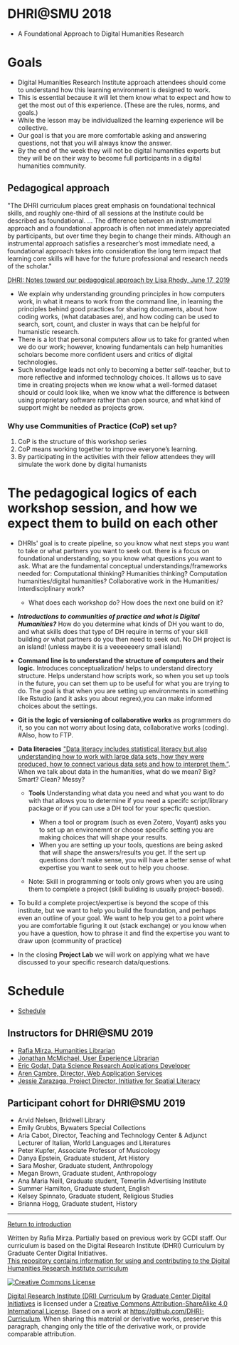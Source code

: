 
# DHRI@SMU 2018
* A Foundational Approach to Digital Humanities Research

# Goals 

* Digital Humanities Research Institute approach attendees should come to understand how this learning environment is designed to work. 
* This is essential because it will let them know what to expect and how to get the most out of this experience. (These are the rules, norms, and goals.)
* While the lesson may be individualized the learning experience will be collective. 
* Our goal is that you are more comfortable asking and answering questions, not that you will always know the answer. 
* By the end of the week they will not be digital humanities experts but they will be on their way to become full participants in a digital humanities community.

## Pedagogical approach
"The DHRI curriculum places great emphasis on foundational technical skills, and roughly one-third of all sessions at the Institute could be described as foundational. ... The difference between an instrumental approach and a foundational approach is often not immediately appreciated by participants, but over time they begin to change their minds. Although an instrumental approach satisfies a researcher’s most immediate need, a foundational approach takes into consideration the long term impact that learning core skills will have for the future professional and research needs of the scholar."

[DHRI: Notes toward our pedagogical approach by Lisa Rhody, June 17, 2019](https://www.lisarhody.com/dhri-notes-toward-our-pedagogical-approach/)

* We explain why understanding grounding principles in how computers work, in what it means to work from the command line, in learning the principles behind good practices for sharing documents, about how coding works, (what databases are), and how coding can be used to search, sort, count, and cluster in ways that can be helpful for humanistic research. 
* There is a lot that personal computers allow us to take for granted when we do our work; however, knowing fundamentals can help humanities scholars become more confident users and critics of digital technologies. 
* Such knowledge leads not only to becoming a better self-teacher, but to more reflective and informed technology choices. It allows us to save time in creating projects when we know what a well-formed dataset should or could look like, when we know what the difference is between using proprietary software rather than open source, and what kind of support might be needed as projects grow. 

### Why use Communities of Practice (CoP) set up?

1. CoP is the structure of this workshop series 
2. CoP means working together to improve everyone’s learning.
3. By participating in the activities with their fellow attendees they will simulate the work done by digital humanists


# The pedagogical logics of each workshop session, and how we expect them to build on each other 

* DHRIs' goal is to create pipeline, so you know what next steps you want to take or what partners you want to seek out. there is a focus on foundational understanding, so you know what questions you want to ask. 
What are the fundamental conceptual understandings/frameworks needed for: Computational thinking? Humanities thinking? Computation humanities/digital humanities? Collaborative work in the Humanities/ Interdisciplinary work?

    * What does each workshop do? How does the next one build on it?

* ***Introductions to communities of practice and what is Digital Humanities?*** How do you determine what kinds of DH you want to do, and what skills does that type of DH require in terms of your skill building *or* what partners do you then need to seek out. No DH project is an island! (unless maybe it is a veeeeeeery small island) 

* **Command line is to understand the structure of computers and their logic.** Introduces conceptualization/ helps to understand directory structure. Helps understand how scripts work, so when you set up tools in the future, you can set them up to be useful for what you are trying to do. The goal is that when you are setting up environments in something like Rstudio (and it asks you about regrex),you can make informed choices about the settings. 

* **Git is the logic of versioning of collaborative works** as programmers do it, so you can not worry about losing data, collaborative works (coding). #Also, how to FTP.   

* **Data literacies** ["Data literacy includes statistical literacy but also understanding how to work with large data sets, how they were produced, how to connect various data sets and how to interpret them.”](http://datajournalismhandbook.org/1.0/en/understanding_data_0.html). When we talk about data in the humanities, what do we mean? Big? Smart? Clean? Messy? 
 
    * **Tools** Understanding what data you need and what you want to do with that allows you to determine if you need a specifc script/library package or if you can use a DH tool for your specfic question. 
        *  When a tool or program (such as even Zotero, Voyant) asks you to set up an environemnt or choose specific setting you are making choices that will shape your results. 
        *  When you are setting up your tools, questions are being asked that will shape the answers/results you get. If the sert up questions don't make sense, you will have a better sense of what expertise you want to seek out to help you choose. 

    * Note: Skill in programming or tools only grows when you are using them to complete a project (skill building is usually project-based).

* To build a complete project/expertise is beyond the scope of this institute, but we want to help you build the foundation, and perhaps even an outline of your goal.  We want to help you get to a point where you are comfortable figuring it out (stack exchange) or you know when you have a question, how to phrase it and find the expertise you want to draw upon (community of practice) 

* In the closing **Project Lab** we will work on applying what we have discussed  to your specific research data/questions. 

# Schedule

 * [Schedule](https://github.com/DHRISMU/intro/blob/master/DHRIschedule.pdf)


## Instructors for DHRI@SMU 2019
* [Rafia Mirza, Humanities Librarian](http://guides.smu.edu/prf.php?account_id=142826)
* [Jonathan McMichael, User Experience Librarian](http://guides.smu.edu/prf.php?account_id=104877)
* [Eric Godat, Data Science Research Applications Developer](https://www.smu.edu/OIT/research)
* [Aren Cambre, Director, Web Application Services](https://www.smu.edu/OIT/research)
* [Jessie Zarazaga, Project Director, Initiative for Spatial Literacy](https://www.smu.edu/libraries/fondren/services/gis)

## Participant cohort for DHRI@SMU 2019
* Arvid Nelsen, Bridwell Library
* Emily Grubbs, Bywaters Special Collections 
* Aria Cabot, Director, Teaching and Technology Center & Adjunct Lecturer of Italian, World Languages and Literatures
* Peter	Kupfer, Associate Professor of Musicology
* Danya Epstein, Graduate student, Art History	
* Sara Mosher, Graduate student, Anthropology
* Megan Brown, Graduate student, Anthropology	
* Ana Maria Neill, Graduate student, Temerlin Advertising Institute	
* Summer Hamilton, Graduate student, English
* Kelsey Spinnato, Graduate student, Religious Studies
* Brianna Hogg, Graduate student, History


-----
[Return to introduction](https://github.com/SouthernMethodistUniversity/previous)

Written by Rafia Mirza.
Partially based on previous work by GCDI staff. Our curriculum is based on the Digital Research Institute (DHRI) Curriculum by Graduate Center Digital Initiatives.   
[This repository contains information for using and contributing to the Digital Humanities Research Institute curriculum](https://github.com/DHRI-Curriculum/guide) 

[![Creative Commons License](https://i.creativecommons.org/l/by-sa/4.0/88x31.png)](http://creativecommons.org/licenses/by-sa/4.0/)

[Digital Research Institute (DRI) Curriculum](http://purl.org/dc/terms/) by [Graduate Center Digital Initiatives](https://gcdi.commons.gc.cuny.edu/) is licensed under a [Creative Commons Attribution-ShareAlike 4.0 International License](http://creativecommons.org/licenses/by-sa/4.0/). Based on a work at <https://github.com/DHRI-Curriculum>. When sharing this material or derivative works, preserve this paragraph, changing only the title of the derivative work, or provide comparable attribution.

